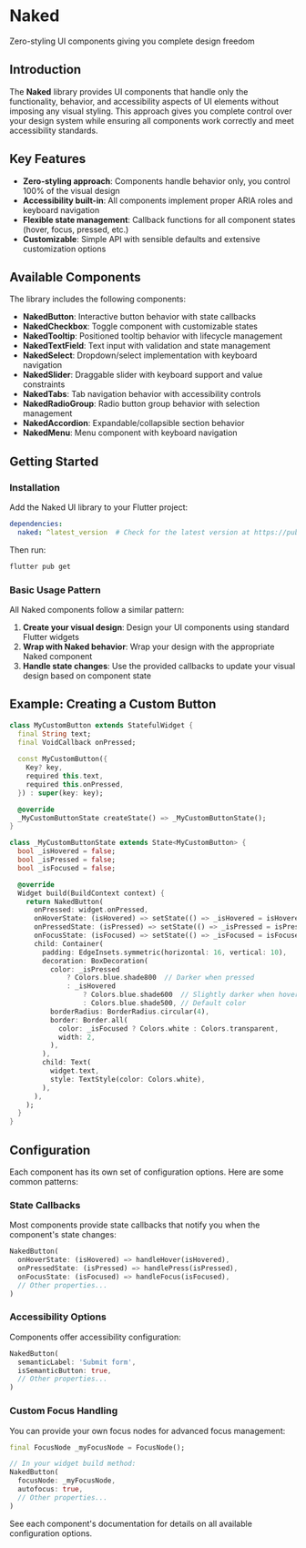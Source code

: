 # Naked

Zero-styling UI components giving you complete design freedom

## Introduction

The **Naked** library provides UI components that handle only the functionality, behavior, and accessibility aspects of UI elements without imposing any visual styling. This approach gives you complete control over your design system while ensuring all components work correctly and meet accessibility standards.

## Key Features

- **Zero-styling approach**: Components handle behavior only, you control 100% of the visual design
- **Accessibility built-in**: All components implement proper ARIA roles and keyboard navigation
- **Flexible state management**: Callback functions for all component states (hover, focus, pressed, etc.)
- **Customizable**: Simple API with sensible defaults and extensive customization options

## Available Components

The library includes the following components:

- **NakedButton**: Interactive button behavior with state callbacks
- **NakedCheckbox**: Toggle component with customizable states
- **NakedTooltip**: Positioned tooltip behavior with lifecycle management
- **NakedTextField**: Text input with validation and state management
- **NakedSelect**: Dropdown/select implementation with keyboard navigation
- **NakedSlider**: Draggable slider with keyboard support and value constraints
- **NakedTabs**: Tab navigation behavior with accessibility controls
- **NakedRadioGroup**: Radio button group behavior with selection management
- **NakedAccordion**: Expandable/collapsible section behavior
- **NakedMenu**: Menu component with keyboard navigation

## Getting Started

### Installation

Add the Naked UI library to your Flutter project:

```yaml
dependencies:
  naked: ^latest_version  # Check for the latest version at https://pub.dev/packages/naked
```

Then run:

```bash
flutter pub get
```

### Basic Usage Pattern

All Naked components follow a similar pattern:

1. **Create your visual design**: Design your UI components using standard Flutter widgets
2. **Wrap with Naked behavior**: Wrap your design with the appropriate Naked component
3. **Handle state changes**: Use the provided callbacks to update your visual design based on component state

## Example: Creating a Custom Button

```dart
class MyCustomButton extends StatefulWidget {
  final String text;
  final VoidCallback onPressed;
  
  const MyCustomButton({
    Key? key,
    required this.text,
    required this.onPressed,
  }) : super(key: key);

  @override
  _MyCustomButtonState createState() => _MyCustomButtonState();
}

class _MyCustomButtonState extends State<MyCustomButton> {
  bool _isHovered = false;
  bool _isPressed = false;
  bool _isFocused = false;

  @override
  Widget build(BuildContext context) {
    return NakedButton(
      onPressed: widget.onPressed,
      onHoverState: (isHovered) => setState(() => _isHovered = isHovered),
      onPressedState: (isPressed) => setState(() => _isPressed = isPressed),
      onFocusState: (isFocused) => setState(() => _isFocused = isFocused),
      child: Container(
        padding: EdgeInsets.symmetric(horizontal: 16, vertical: 10),
        decoration: BoxDecoration(
          color: _isPressed
              ? Colors.blue.shade800  // Darker when pressed
              : _isHovered
                  ? Colors.blue.shade600  // Slightly darker when hovered
                  : Colors.blue.shade500, // Default color
          borderRadius: BorderRadius.circular(4),
          border: Border.all(
            color: _isFocused ? Colors.white : Colors.transparent,
            width: 2,
          ),
        ),
        child: Text(
          widget.text,
          style: TextStyle(color: Colors.white),
        ),
      ),
    );
  }
}
```

## Configuration

Each component has its own set of configuration options. Here are some common patterns:

### State Callbacks

Most components provide state callbacks that notify you when the component's state changes:

```dart
NakedButton(
  onHoverState: (isHovered) => handleHover(isHovered),
  onPressedState: (isPressed) => handlePress(isPressed),
  onFocusState: (isFocused) => handleFocus(isFocused),
  // Other properties...
)
```

### Accessibility Options

Components offer accessibility configuration:

```dart
NakedButton(
  semanticLabel: 'Submit form',
  isSemanticButton: true,
  // Other properties...
)
```

### Custom Focus Handling

You can provide your own focus nodes for advanced focus management:

```dart
final FocusNode _myFocusNode = FocusNode();

// In your widget build method:
NakedButton(
  focusNode: _myFocusNode,
  autofocus: true,
  // Other properties...
)
```

See each component's documentation for details on all available configuration options.
